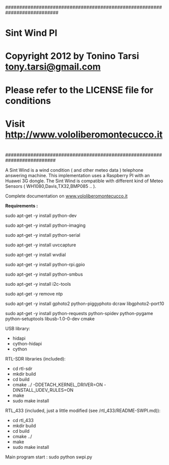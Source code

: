 ###########################################################################
# Sint Wind PI
# Copyright 2012 by Tonino Tarsi <tony.tarsi@gmail.com>
#
# Please refer to the LICENSE file for conditions
# Visit http://www.vololiberomontecucco.it
#
##########################################################################


A Sint Wind is a wind condition ( and other meteo data ) telephone answering machine. 
This implementation uses a Raspberry PI with an Huawei 3G dongle. The Sint Wind is compatible with different kind of Meteo Sensors ( WH1080,Davis,TX32,BMP085 .. ).

Complete documentation on www.vololiberomontecucco.it

**Requirements :**

sudo apt-get -y install python-dev

sudo apt-get -y install python-imaging

sudo apt-get -y install python-serial

sudo apt-get -y install uvccapture

sudo apt-get -y install wvdial

sudo apt-get -y install python-rpi.gpio

sudo apt-get -y install python-smbus

sudo apt-get -y install i2c-tools

sudo apt-get -y remove ntp

sudo apt-get -y install gphoto2  python-piggyphoto dcraw libgphoto2-port10

sudo apt-get -y install python-requests python-spidev python-pygame python-setuptools libusb-1.0-0-dev cmake 



USB library:
- hidapi
- cython-hidapi
- cython


RTL-SDR libraries (included):
- cd rtl-sdr
- mkdir build
- cd build
- cmake ../  -DDETACH_KERNEL_DRIVER=ON -DINSTALL_UDEV_RULES=ON
- make
- sudo make install 
 

RTL_433 (included, just a little modified (see /rtl_433/README-SWPI.md)):
- cd rtl_433
- mkdir build
- cd build
- cmake ../
- make
- sudo make install


Main program start : sudo python swpi.py


